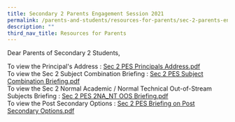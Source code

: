 ```yaml
---
title: Secondary 2 Parents Engagement Session 2021
permalink: /parents-and-students/resources-for-parents/sec-2-parents-engagement-session-2021/
description: ""
third_nav_title: Resources for Parents
---
```

  
Dear Parents of Secondary 2 Students,  
  
To view the Principal's Address : [Sec 2 PES Principals Address.pdf](files/Sec%202%20PES%202021/Sec%202%20PES%20Principals%20Address.pdf)   
To view the Sec 2 Subject Combination Briefing : [Sec 2 PES Subject Combination Briefing.pdf](files/Sec%202%20PES%202021/Sec%202%20PES%20Subject%20Combination%20Briefing.pdf)   
To view the Sec 2 Normal Academic / Normal Technical Out-of-Stream Subjects Briefing : [Sec 2 PES 2NA\_NT OOS Briefing.pdf](files/Sec%202%20PES%202021/Sec%202%20PES%202NA_NT%20OOS%20Briefing.pdf)   
To view the Post Secondary Options : [Sec 2 PES Briefing on Post Secondary Options.pdf](files/Sec%202%20PES%202021/Sec%202%20PES%20Briefing%20on%20Post%20Secondary%20Options.pdf)